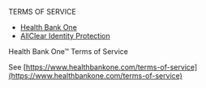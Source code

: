 TERMS OF SERVICE

* [Health Bank One](https://www.allclearid.com/terms-of-service/health-id/)
* [AllClear Identity Protection](https://www.allclearid.com/terms-of-service/identity-protections/)

Health Bank One™ Terms of Service

See [https://www.healthbankone.com/terms-of-service](https://www.healthbankone.com/terms-of-service)